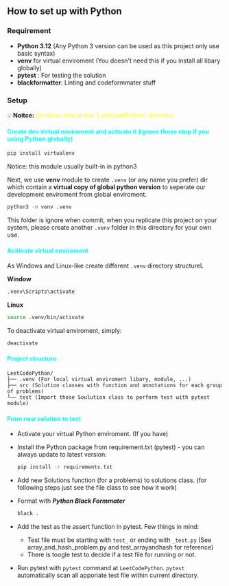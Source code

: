 ## How to set up with Python

### Requirement

- **Python 3.12** (Any Python 3 version can be used as this project only use basic syntax)
- **venv** for virtual enviroment (You doesn't need this if you install all libary globally)
- **pytest** : For testing the solution
- **blackformatter**: Linting and codeformmater stuff

### Setup

💡 **Noitce:** <span style="color: yellow;">Do those step at this 'LeetCodePython' directory</span>

#### <span style="color: cyan;">Create dev virtual enviroment and activate it (ignore these step if you using Python globally)

```bash
pip install virtualenv
```

Notice: this module usually built-in in python3

Next, we use **venv** module to create `.venv` (or any name you prefer) dir which contain a **virtual copy of global python version** to seperate our development enviroment from global enviroment.

```bash
python3 -m venv .venv
```

This folder is ignore when commit, when you replicate this project on your system, please create another `.venv` folder in this directory for your own use.

#### <span style="color: cyan;">Acitivate virtual enviroment

As Windows and Linux-like create different `.venv` directory structureL

**Window**

```bash
.venv\Scripts\activate
```

**Linux**

```bash
source .venv/bin/activate
```

To deactivate virtual enviroment, simply:

```bash
deactivate
```

#### <span style="color: cyan;">Project structure

```ASCII
LeetCodePython/
├── .venv (For local virtual enviroment libary, module, ...)
├── src (Solution classes with function and annotations for each group of problems)
└── test (Import those Soulution class to perform test with pytest module)
```

#### <span style="color: cyan;">From new solution to test

- Activate your virtual Python enviroment. (If you have)
- Install the Python package from requirement.txt (pytest) - you can always update to latest version:
  ```bash
  pip install -r requirements.txt
  ```
- Add new Solutions function (for a problems) to solutions class. (for following steps just see the file class to see how it work)
- Format with **_Python Black Formmater_**

  ```bash
  black .

  ```

- Add the test as the assert function in pytest. Few things in mind:

  - Test file must be starting with `test_` or ending with `_test.py` (See array_and_hash_problem.py and test_arrayandhash for reference)
  - There is toogle test to decide if a test file for running or not.

- Run pytest with `pytest` command at `LeetCodePython`. `pytest` automatically scan all apporiate test file within current directory.
